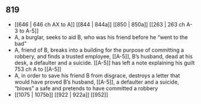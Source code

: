 ## 819
- [[646 | 646 ch AX to A]] [[844 | 844a]] [[850 | 850a]] [[263 | 263 ch A-3 to A-5]] 
- A, a burglar, seeks to aid B, who was his friend before he “went to the bad”
- A, friend of B, breaks into a building for the purpose of committing a robbery, and finds a trusted employee, [[A-5]], B’s husband, dead at his desk, a defaulter and a suicide. [[A-5]] has left a note explaining his guilt 753 ch A to [[A-5]]
- A, in order to save his friend B from disgrace, destroys a letter that would have proved B’s husband, [[A-5]], a defaulter and a suicide, “blows” a safe and pretends to have committed a robbery
- [[1075 | 1075b]] [[922 | 922a]] [[952]] 


